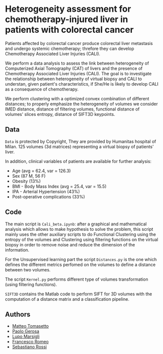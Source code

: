 # Heterogeneity assessment for chemotherapy-injured liver in patients with colorectal cancer

Patients affected by colorectal cancer produce colorectal liver metastasis and undergo systemic chemotherapy; threfore they can develop Chemotherapy Associated Liver Injuries (CALI). 

We perform a data analysis to assess the link between heterogeneity of Computerized Axial Tomography (CAT) of livers and the presence of Chemotherapy Associated Liver Injuries (CALI). The goal is to investigate the relationship between heterogeneity of virtual biopsy and CALI to understan, given patient's characteristics, if She/He is likely to develop CALI as a consequence of chemotherapy. 

We perform clustering with a optimized convex combination of different distances; to properly emphasize the heterogeneity of volumes we consider IMED distance, distance of filtering volumes, functional distance of volumes' slices entropy, distance of SIFT3D keypoints.

## Data

`Data` is protected by Copyright, They are provided by Humanitas hospital of Milan.
125 volumes (3d matrices) representing a virtual biopsy of patients’ liver.

In addition, clinical variables of patients are available for further analysis:
- Age (avg = 62.4, var = 126.3)
- Sex (87 M, 56 F)
- Obesity (13%)
- BMI - Body Mass Index (avg = 25.4, var = 15.5)
- IPA - Arterial Hypertension (43%)
- Post-operative complications (33%)

## Code

The main script is `Cali_beta.ipynb`: after a graphical and mathematical analysis which allows to make hypothesis to solve the problem, this script mainly uses the other auxiliary scripts to do Functional Clustering using the entropy of the volumes and Clustering using filtering functions on the virtual biopsy in order to remove noise and reduce the dimension of the information. 

For the Unsupervised learning part the script `Distances.py` is the one which defines the different metrics perfomed on the volumes to define a distance between two volumes. 

The script `Kernel.py` performs different type of volumes transformation (using filtering functions).

`SIFT3D` contains the Matlab code to perform SIFT for 3D volumes with the computation of a distance matrix and a classification pipeline. 

## Authors
* [Matteo Tomasetto](https://github.com/MatteoTomasetto)
* [Paolo Gerosa](https://github.com/PaoloGerosa)
* [Lupo Marsigli](https://github.com/LupoMarsigli)
* [Francesco Romeo](https://github.com/fraromeo)
* [Sebastiano Rossi](https://github.com/Seb1198)
